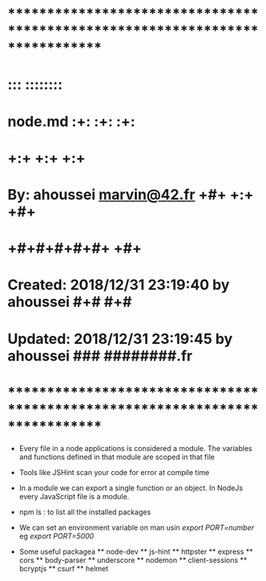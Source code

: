 # **************************************************************************** #
#                                                                              #
#                                                         :::      ::::::::    #
#    node.md                                            :+:      :+:    :+:    #
#                                                     +:+ +:+         +:+      #
#    By: ahoussei <marvin@42.fr>                    +#+  +:+       +#+         #
#                                                 +#+#+#+#+#+   +#+            #
#    Created: 2018/12/31 23:19:40 by ahoussei          #+#    #+#              #
#    Updated: 2018/12/31 23:19:45 by ahoussei         ###   ########.fr        #
#                                                                              #
# **************************************************************************** #


- Every file in a node applications is considered a module. The variables and functions defined in that module are scoped in that file

- Tools like JSHint scan your code for error at compile time
- In a module we can export a single function or an object. In NodeJs every JavaScript file is a module.

- npm ls : to list all the installed packages

- We can set an environment variable on man usin *export PORT=number* eg *export PORT=5000*

- Some useful packagea
  ** node-dev
  ** js-hint
  ** httpster
  ** express
  ** cors
  ** body-parser
  ** underscore
  ** nodemon
  ** client-sessions
  ** bcryptjs 
  ** csurf 
  ** helmet